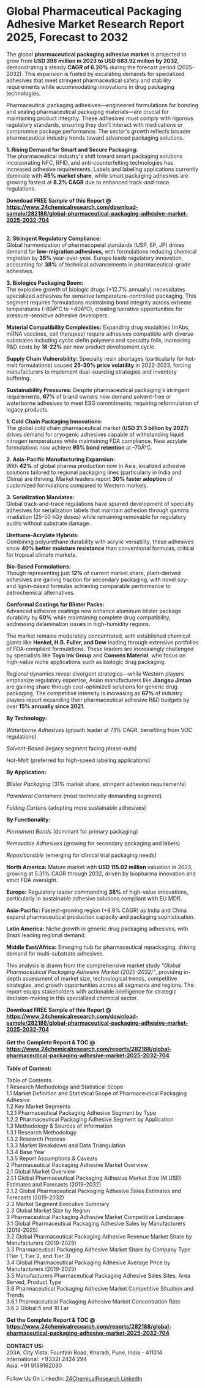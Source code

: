 <h1>Global Pharmaceutical Packaging Adhesive Market Research Report 2025, Forecast to 2032</h1><p>The global <strong>pharmaceutical packaging adhesive market</strong> is projected to grow from <strong>USD 398 million in 2023 to USD 683.92 million by 2032</strong>, demonstrating a steady <strong>CAGR of 6.20%</strong> during the forecast period (2025-2032). This expansion is fueled by escalating demands for specialized adhesives that meet stringent pharmaceutical safety and stability requirements while accommodating innovations in drug packaging technologies.</p><p>Pharmaceutical packaging adhesives—engineered formulations for bonding and sealing pharmaceutical packaging materials—are crucial for maintaining product integrity. These adhesives must comply with rigorous regulatory standards, ensuring they don't interact with medications or compromise package performance. The sector's growth reflects broader pharmaceutical industry trends toward advanced packaging solutions.</p><p><strong>1. Rising Demand for Smart and Secure Packaging:</strong><br>
The pharmaceutical industry's shift toward smart packaging solutions incorporating NFC, RFID, and anti-counterfeiting technologies has increased adhesive requirements. Labels and labeling applications currently dominate with <strong>45% market share</strong>, while smart packaging adhesives are growing fastest at <strong>8.2% CAGR</strong> due to enhanced track-and-trace regulations.</p><div><b>Download FREE Sample of this Report @ 
            <a href="https://www.24chemicalresearch.com/download-sample/282188/global-pharmaceutical-packaging-adhesive-market-2025-2032-704">
            https://www.24chemicalresearch.com/download-sample/282188/global-pharmaceutical-packaging-adhesive-market-2025-2032-704</a></b></div><br><p><strong>2. Stringent Regulatory Compliance:</strong><br>
Global harmonization of pharmacopeial standards (USP, EP, JP) drives demand for <strong>low-migration adhesives</strong>, with formulations reducing chemical migration by <strong>35%</strong> year-over-year. Europe leads regulatory innovation, accounting for <strong>38%</strong> of technical advancements in pharmaceutical-grade adhesives.</p><p><strong>3. Biologics Packaging Boom:</strong><br>
The explosive growth of biologic drugs (+12.7% annually) necessitates specialized adhesives for sensitive temperature-controlled packaging. This segment requires formulations maintaining bond integrity across extreme temperatures (-80Â°C to +40Â°C), creating lucrative opportunities for pressure-sensitive adhesive developers.</p><p><strong>Material Compatibility Complexities:</strong> Expanding drug modalities (mAbs, mRNA vaccines, cell therapies) require adhesives compatible with diverse substrates including cyclic olefin polymers and specialty foils, increasing R&amp;D costs by <strong>18-22%</strong> per new product development cycle.</p><p><strong>Supply Chain Vulnerability:</strong> Specialty resin shortages (particularly for hot-melt formulations) caused <strong>25-30% price volatility</strong> in 2022-2023, forcing manufacturers to implement dual-sourcing strategies and inventory buffering.</p><p><strong>Sustainability Pressures:</strong> Despite pharmaceutical packaging's stringent requirements, <strong>67%</strong> of brand owners now demand solvent-free or waterborne adhesives to meet ESG commitments, requiring reformulation of legacy products.</p><p><strong>1. Cold Chain Packaging Innovations:</strong><br>
The global cold chain pharmaceutical market (<strong>USD 21.3 billion by 2027</strong>) drives demand for cryogenic adhesives capable of withstanding liquid nitrogen temperatures while maintaining FDA compliance. New acrylate formulations now achieve <strong>95% bond retention</strong> at -70Â°C.</p><p><strong>2. Asia-Pacific Manufacturing Expansion:</strong><br>
With <strong>42%</strong> of global pharma production now in Asia, localized adhesive solutions tailored to regional packaging lines (particularly in India and China) are thriving. Market leaders report <strong>30% faster adoption</strong> of customized formulations compared to Western markets.</p><p><strong>3. Serialization Mandates:</strong><br>
Global track-and-trace regulations have spurred development of specialty adhesives for serialization labels that maintain adhesion through gamma irradiation (25-50 kGy doses) while remaining removable for regulatory audits without substrate damage.</p><p><strong>Urethane-Acrylate Hybrids:</strong><br>
    Combining polyurethane durability with acrylic versatility, these adhesives show <strong>40% better moisture resistance</strong> than conventional formulas, critical for tropical climate markets.</p><p><strong>Bio-Based Formulations:</strong><br>
    Though representing just <strong>12%</strong> of current market share, plant-derived adhesives are gaining traction for secondary packaging, with novel soy- and lignin-based formulas achieving comparable performance to petrochemical alternatives.</p><p><strong>Conformal Coatings for Blister Packs:</strong><br>
    Advanced adhesive coatings now enhance aluminum blister package durability by <strong>60%</strong> while maintaining complete drug compatibility, addressing delamination issues in high-humidity regions.</p><p>The market remains moderately concentrated, with established chemical giants like <strong>Henkel, H.B. Fuller, and Dow</strong> leading through extensive portfolios of FDA-compliant formulations. These leaders are increasingly challenged by specialists like <strong>Toyo Ink Group</strong> and <strong>Comens Material</strong>, who focus on high-value niche applications such as biologic drug packaging.</p><p>Regional dynamics reveal divergent strategies—while Western players emphasize regulatory expertise, Asian manufacturers like <strong>Jiangsu Jintan</strong> are gaining share through cost-optimized solutions for generic drug packaging. The competitive intensity is increasing as <strong>67%</strong> of industry players report expanding their pharmaceutical adhesive R&amp;D budgets by over <strong>15% annually since 2021</strong>.</p><p><strong>By Technology:</strong></p><p><em>Waterborne Adhesives</em> (growth leader at 7.1% CAGR, benefiting from VOC regulations)</p><p><em>Solvent-Based</em> (legacy segment facing phase-outs)</p><p><em>Hot-Melt</em> (preferred for high-speed labeling applications)</p><p><strong>By Application:</strong></p><p><em>Blister Packaging</em> (31% market share, stringent adhesion requirements)</p><p><em>Parenteral Containers</em> (most technically demanding segment)</p><p><em>Folding Cartons</em> (adopting more sustainable adhesives)</p><p><strong>By Functionality:</strong></p><p><em>Permanent Bonds</em> (dominant for primary packaging)</p><p><em>Removable Adhesives</em> (growing for secondary packaging and labels)</p><p><em>Repositionable</em> (emerging for clinical trial packaging needs)</p><p><strong>North America:</strong> Mature market with <strong>USD 115.02 million</strong> valuation in 2023, growing at 5.31% CAGR through 2032, driven by biopharma innovation and strict FDA oversight.</p><p><strong>Europe:</strong> Regulatory leader commanding <strong>38%</strong> of high-value innovations, particularly in sustainable adhesive solutions compliant with EU MDR.</p><p><strong>Asia-Pacific:</strong> Fastest-growing region (+8.9% CAGR) as India and China expand pharmaceutical production capacity and packaging sophistication.</p><p><strong>Latin America:</strong> Niche growth in generic drug packaging adhesives, with Brazil leading regional demand.</p><p><strong>Middle East/Africa:</strong> Emerging hub for pharmaceutical repackaging, driving demand for multi-substrate adhesives.</p><p>This analysis is drawn from the comprehensive market study <em>"Global Pharmaceutical Packaging Adhesive Market (2025-2032)"</em>, providing in-depth assessment of market size, technological trends, competitive strategies, and growth opportunities across all segments and regions. The report equips stakeholders with actionable intelligence for strategic decision-making in this specialized chemical sector.</p><div><b>Download FREE Sample of this Report @ 
            <a href="https://www.24chemicalresearch.com/download-sample/282188/global-pharmaceutical-packaging-adhesive-market-2025-2032-704">
            https://www.24chemicalresearch.com/download-sample/282188/global-pharmaceutical-packaging-adhesive-market-2025-2032-704</a></b></div><br><div><b>Get the Complete Report & TOC @ 
            <a href="https://www.24chemicalresearch.com/reports/282188/global-pharmaceutical-packaging-adhesive-market-2025-2032-704">
            https://www.24chemicalresearch.com/reports/282188/global-pharmaceutical-packaging-adhesive-market-2025-2032-704</a></b></div><br>
            <b>Table of Content:</b><p>Table of Contents<br />
1 Research Methodology and Statistical Scope<br />
1.1 Market Definition and Statistical Scope of Pharmaceutical Packaging Adhesive<br />
1.2 Key Market Segments<br />
1.2.1 Pharmaceutical Packaging Adhesive Segment by Type<br />
1.2.2 Pharmaceutical Packaging Adhesive Segment by Application<br />
1.3 Methodology & Sources of Information<br />
1.3.1 Research Methodology<br />
1.3.2 Research Process<br />
1.3.3 Market Breakdown and Data Triangulation<br />
1.3.4 Base Year<br />
1.3.5 Report Assumptions & Caveats<br />
2 Pharmaceutical Packaging Adhesive Market Overview<br />
2.1 Global Market Overview<br />
2.1.1 Global Pharmaceutical Packaging Adhesive Market Size (M USD) Estimates and Forecasts (2019-2032)<br />
2.1.2 Global Pharmaceutical Packaging Adhesive Sales Estimates and Forecasts (2019-2032)<br />
2.2 Market Segment Executive Summary<br />
2.3 Global Market Size by Region<br />
3 Pharmaceutical Packaging Adhesive Market Competitive Landscape<br />
3.1 Global Pharmaceutical Packaging Adhesive Sales by Manufacturers (2019-2025)<br />
3.2 Global Pharmaceutical Packaging Adhesive Revenue Market Share by Manufacturers (2019-2025)<br />
3.3 Pharmaceutical Packaging Adhesive Market Share by Company Type (Tier 1, Tier 2, and Tier 3)<br />
3.4 Global Pharmaceutical Packaging Adhesive Average Price by Manufacturers (2019-2025)<br />
3.5 Manufacturers Pharmaceutical Packaging Adhesive Sales Sites, Area Served, Product Type<br />
3.6 Pharmaceutical Packaging Adhesive Market Competitive Situation and Trends<br />
3.6.1 Pharmaceutical Packaging Adhesive Market Concentration Rate<br />
3.6.2 Global 5 and 10 Lar</p><div><b>Get the Complete Report & TOC @ 
            <a href="https://www.24chemicalresearch.com/reports/282188/global-pharmaceutical-packaging-adhesive-market-2025-2032-704">
            https://www.24chemicalresearch.com/reports/282188/global-pharmaceutical-packaging-adhesive-market-2025-2032-704</a></b></div><br><b>CONTACT US:</b><br>
            203A, City Vista, Fountain Road, Kharadi, Pune, India - 411014<br>
            International: +1(332) 2424 294<br>
            Asia: +91 9169162030 <br><br>
            Follow Us On LinkedIn: <a href="https://www.linkedin.com/company/24chemicalresearch/">24ChemicalResearch LinkedIn</a>